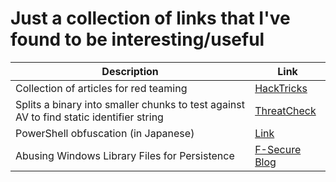 # Just a collection of links that I've found to be interesting/useful

| Description                                                                                       | Link                                                                                           |
|---------------------------------------------------------------------------------------------------|------------------------------------------------------------------------------------------------|
| Collection of articles for red teaming                                                            | [HackTricks](https://book.hacktricks.xyz/)                                                     |
| Splits a binary into smaller chunks to test against AV to find static identifier string           | [ThreatCheck](https://github.com/rasta-mouse/ThreatCheck)                                      |
| PowerShell obfuscation (in Japanese)                                                              | [Link](https://perl-users.jp/articles/advent-calendar/2010/sym/11)                             |
| Abusing Windows Library Files for Persistence                                                     | [F-Secure Blog](https://blog.f-secure.com/abusing-windows-library-files-for-persistence/)      |

